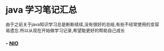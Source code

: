 # java 学习笔记汇总
  由于之前关于java知识学习总是断断续续,没有很好的总结,有些不经常使用的变容易遗忘.所以从现在开始做学习记录,希望能更好的帮助自己成长

### - [NIO](./nio/nio.md)
